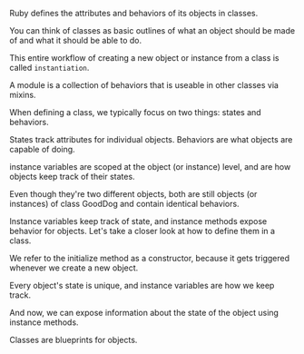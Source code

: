 Ruby defines the attributes and behaviors of its objects in classes. 

You can think of classes as basic outlines of what an object should be made of and what it should be able to do. 

This entire workflow of creating a new object or instance from a class is called `instantiation`.

A module is a collection of behaviors that is useable in other classes via mixins. 

When defining a class, we typically focus on two things: states and behaviors. 

States track attributes for individual objects. Behaviors are what objects are capable of doing.

instance variables are scoped at the object (or instance) level, and are how objects keep track of their states.

Even though they're two different objects, both are still objects (or instances) of class GoodDog and contain identical behaviors.

Instance variables keep track of state, and instance methods expose behavior for objects. Let's take a closer look at how to define them in a class.

We refer to the initialize method as a constructor, because it gets triggered whenever we create a new object.

Every object's state is unique, and instance variables are how we keep track.

And now, we can expose information about the state of the object using instance methods.

Classes are blueprints for objects.